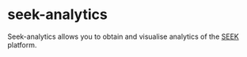 seek-analytics
==============


Seek-analytics allows you to obtain and visualise analytics of the [SEEK](https://bitbucket.org/seek4science/seek/wiki/Home) platform.
